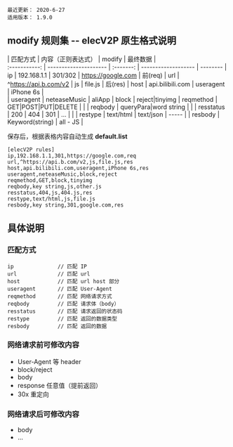 ```
最近更新： 2020-6-27
适用版本： 1.9.0
```

## modify 规则集 -- elecV2P 原生格式说明

|   匹配方式   |  内容（正则表达式）   |   modify  |       最终数据      |  
 :-----------: | --------------------- | :-------: | ------------------- | --------
| ip           | 192.168.1.1           | 301/302   | https://google.com  |  前(req)
| url          | ^https://api.b.com/v2 | js        | file.js             |  后(res)
| host         | api.bilibili.com      | useragent | iPhone 6s           |  
| useragent    | neteaseMusic | aliApp | block     | reject|tinyimg
| reqmethod    | GET|POST|PUT|DELETE   |           | 
| reqbody      | queryPara|word string |           |
| resstatus    | 200 | 404 | 301 | ... |           |
| restype      | text/html | text/json | -----     |
| resbody      | Keyword(string)       | all - JS  |


保存后，根据表格内容自动生成 **default.list**

```
[elecV2P rules]
ip,192.168.1.1,301,https://google.com,req
url,^https://api.b.com/v2,js,file.js,res
host,api.bilibili.com,useragent,iPhone 6s,res
useragent,neteaseMusic,block,reject
reqmethod,GET,block,tinyimg
reqbody,key string,js,other.js
resstatus,404,js,404.js,res
restype,text/html,js,file.js
resbody,key string,301,google.com,res
```

## 具体说明

### 匹配方式

```
ip              // 匹配 IP 
url             // 匹配 url 
host            // 匹配 url host 部分
useragent       // 匹配 User-Agent 
reqmethod       // 匹配 网络请求方式
reqbody         // 匹配 请求体（body）
resstatus       // 匹配 请求返回的状态码
restype         // 匹配 返回的数据类型
resbody         // 匹配 返回的数据
```


### 网络请求前可修改内容

- User-Agent 等 header
- block/reject
- body
- response 任意值（提前返回）
- 30x 重定向

### 网络请求后可修改内容

- body
- ...